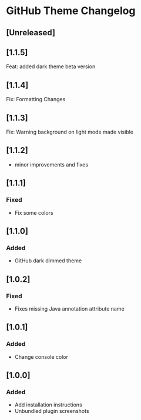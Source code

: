 <!-- Keep a Changelog guide -> https://keepachangelog.com -->

# GitHub Theme Changelog

## [Unreleased]
## [1.1.5]

Feat: added dark theme beta version

## [1.1.4]

Fix: Formatting Changes

## [1.1.3]

Fix: Warning background on light mode made visible

## [1.1.2]

- minor improvements and fixes

## [1.1.1]

### Fixed

- Fix some colors

## [1.1.0]

### Added

- GitHub dark dimmed theme

## [1.0.2]

### Fixed

- Fixes missing Java annotation attribute name

## [1.0.1]

### Added

- Change console color

## [1.0.0]

### Added

- Add installation instructions
- Unbundled plugin screenshots
